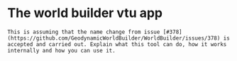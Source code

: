 The world builder vtu app
=========================

```{todo}
This is assuming that the name change from issue [#378](https://github.com/GeodynamicWorldBuilder/WorldBuilder/issues/378) is accepted and carried out. Explain what this tool can do, how it works internally and how you can use it.
```